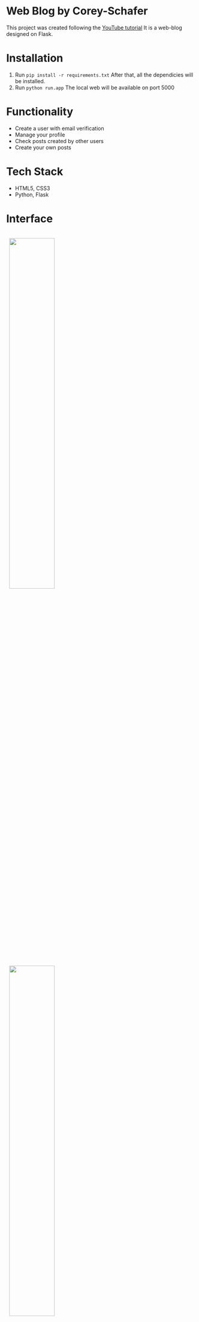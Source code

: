 # Web Blog by Corey-Schafer
This project was created following the [YouTube tutorial](https://www.youtube.com/playlist?list=PL-osiE80TeTs4UjLw5MM6OjgkjFeUxCYH)
It is a web-blog designed on Flask. 

# Installation
1. Run `pip install -r requirements.txt`
After that, all the dependicies will be installed.
2. Run `python run.app`
The local web will be available on port 5000

# Functionality
* Create a user with email verification
* Manage your profile
* Check posts created by other users
* Create your own posts

# Tech Stack
* HTML5, CSS3
* Python, Flask

# Interface
<div>
  <img style="margin:1rem 0.5rem"  width=49% src="https://user-images.githubusercontent.com/72499342/123174587-07b76680-d489-11eb-8e29-d4f3283c498e.png" />
  <img style="margin:1rem 0.5rem" width=49% src="https://user-images.githubusercontent.com/72499342/123174633-1736af80-d489-11eb-9f77-367b75689e69.png" />
</div>
<br>

# Plans and status
I implemented all the features from the youtube course so no further development is planned.
I left these knowledge for creating backend for my further projects on React.js
